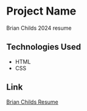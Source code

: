 # Project Name
Brian Childs 2024 resume

## Technologies Used
- HTML
- CSS
## Link
[Brian Childs Resume](https://brianchilds-22.github.io/Resume-24/)
